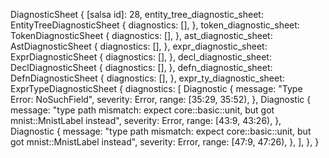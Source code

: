 DiagnosticSheet {
    [salsa id]: 28,
    entity_tree_diagnostic_sheet: EntityTreeDiagnosticSheet {
        diagnostics: [],
    },
    token_diagnostic_sheet: TokenDiagnosticSheet {
        diagnostics: [],
    },
    ast_diagnostic_sheet: AstDiagnosticSheet {
        diagnostics: [],
    },
    expr_diagnostic_sheet: ExprDiagnosticSheet {
        diagnostics: [],
    },
    decl_diagnostic_sheet: DeclDiagnosticSheet {
        diagnostics: [],
    },
    defn_diagnostic_sheet: DefnDiagnosticSheet {
        diagnostics: [],
    },
    expr_ty_diagnostic_sheet: ExprTypeDiagnosticSheet {
        diagnostics: [
            Diagnostic {
                message: "Type Error: NoSuchField",
                severity: Error,
                range: [35:29, 35:52),
            },
            Diagnostic {
                message: "type path mismatch: expect core::basic::unit, but got mnist::MnistLabel instead",
                severity: Error,
                range: [43:9, 43:26),
            },
            Diagnostic {
                message: "type path mismatch: expect core::basic::unit, but got mnist::MnistLabel instead",
                severity: Error,
                range: [47:9, 47:26),
            },
        ],
    },
}